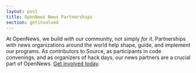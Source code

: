 ```yaml
---
layout: post
title: OpenNews News Partnerships
section: getinvolved
---
```


<p class="bodybig">At OpenNews, we build <em>with</em> our community, not simply <em>for</em> it. Partnerships with news organizations around the world help shape, guide, and implement our programs. As contributors to Source, as participants in code convenings, and as organizers of hack days, our news partners are a crucial part of OpenNews. <a href="/getinvolved/">Get involved today</a>.</p>

<!--### [Mentor New Leaders](/what/fellowships/partnerguidelines)

Our [Knight-Mozilla Fellowship](/what/fellowships) program brings talented developers into newsrooms to research, code, and try new things. Our fellows have been hosted by news organizations around the world that welcome inquisitive outsiders and act as leaders in the journalism code community. Whether large or small, there are a few principles we look for in fellowship partners. If your newsroom is interested in hosting a fellow, please look over our [fellowship partner guidelines](/what/fellowships/partnerguidelines).

### [Share Your Work](http://source.opennews.org)

From visualization libraries to data extractors and presentation templates, newsrooms are creating some of the most exciting code on the internet right now. We highlight that work on [Source](http://source.opennews.org), our website dedicated to the code in journalism and the people who write it. On Source, news organizations share the code, process, and thinking behind news applications and interactives. The resources on the site are a direct result of the generosity and efforts of the developers, designers, and newsrooms who are willing to show their work. Join them by [sharing your contributions](https://source.opennews.org/en-US/contribute/) today.

### [Build Together at Code Convenings](/what/community/convenings)

OpenNews [code convenings](/what/community/convenings) bring together some of the best newsroom developers in the world with leading independent talents to work together to complete, document, and release open-source projects. Code convening teams open-source newsroom code and build new applications and libraries to address journalistic problems. Want to take part? In 2015, we'll host a new round of code convenings, each with an open call for submissions. [Follow us on Twitter](https://twitter.com/opennews") or <a href="https://lists.mozilla.org/listinfo/community-mojo">sign up for our email list</a> to be notified when we post each call.

### [Building Community](/what/community/eventsupport)

We partner with news organizations and others around the world to foster journalism-code collaboration by hosting and organizing [news-themed hack days](/what/community/eventsupport). If you'd like us to help with your hack day, [tell us about](https://docs.google.com/forms/d/1XGWKDHc8YYzmkUSdicPwyyCyaYeHUnY92XwlLAV1i1E/viewform) your proposed event.

### [Staff Up](http://source.opennews.org/jobs)

We also directly support the creation and build-out of newsroom technology teams through [Source Jobs](http://source.opennews.org/jobs), a listings service that allows newsrooms to post and edit news apps and data journalism jobs, as well as administering their overall presence on Source. [Get started](https://source.opennews.org/en-US/jobs/#about-jobs) by designating a jobs contact for your organization.-->
